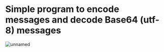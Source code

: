 # Simple program to encode messages and decode Base64 (utf-8) messages

![unnamed](https://user-images.githubusercontent.com/122016120/221407242-cb8d192e-f597-4cc3-87df-99eedb432906.png)
